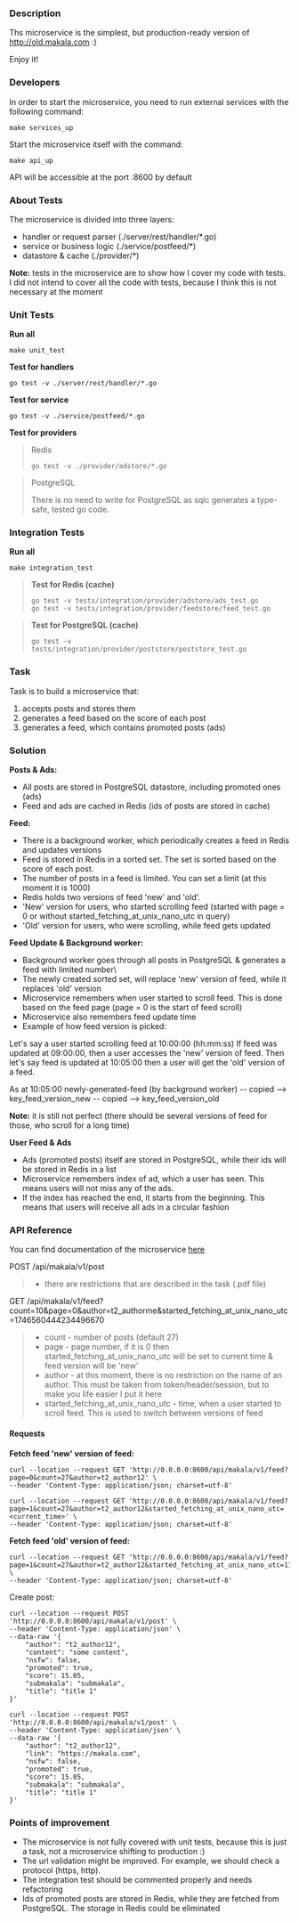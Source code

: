 ### Description
Ths microservice is the simplest, but production-ready version of http://old.makala.com :) 

Enjoy it!

### Developers
In order to start the microservice, you need to run external services with the following command:
```shell
make services_up
```
Start the microservice itself with the command:
```shell
make api_up
```
API will be accessible at the port :8600 by default

### About Tests
The microservice is divided into three layers:
* handler or request parser (./server/rest/handler/*.go)
* service or business logic (./service/postfeed/*)
* datastore & cache (./provider/*)

<b>Note:</b> tests in the microservice are to show how I cover my code with tests. 
I did not intend to cover all the code with tests, 
because I think this is not necessary at the moment

### Unit Tests
<b>Run all</b>
```shell
make unit_test
```

<b>Test for handlers</b>
```shell
go test -v ./server/rest/handler/*.go
```
<b>Test for service</b>
```shell
go test -v ./service/postfeed/*.go
```
<b>Test for providers</b>

> Redis
> 
> ```shell
> go test -v ./provider/adstore/*.go
> ```

> PostgreSQL
> 
> There is no need to write for PostgreSQL as sqlc generates a type-safe, tested go code.

### Integration Tests
<b>Run all</b>
```shell
make integration_test
```

> <b>Test for Redis (cache)</b>
> ```shell
> go test -v tests/integration/provider/adstore/ads_test.go	
> go test -v tests/integration/provider/feedstore/feed_test.go
> ```

> <b>Test for PostgreSQL (cache)</b>
> ```shell
> go test -v tests/integration/provider/poststore/poststore_test.go
> ```


### Task 
Task is to build a microservice that:
1. accepts posts and stores them
2. generates a feed based on the score of each post
3. generates a feed, which contains promoted posts (ads)

### Solution
<b>Posts & Ads:</b>
* All posts are stored in PostgreSQL datastore, including promoted ones (ads)
* Feed and ads are cached in Redis (ids of posts are stored in cache)

<b>Feed:</b>
* There is a background worker, which periodically creates a feed in Redis and
  updates versions
* Feed is stored in Redis in a sorted set. The set is sorted based on the score of each post.
* The number of posts in a feed is limited. 
You can set a limit (at this moment it is 1000)
* Redis holds two versions of feed 'new' and 'old'. 
* 'New' version for users, who started scrolling feed (started with page = 0 or without started_fetching_at_unix_nano_utc in query)
* 'Old' version for users, who were scrolling, while feed gets updated

<b>Feed Update & Background worker:</b>
* Background worker goes through all posts in PostgreSQL & generates a feed with limited number\
* The newly created sorted set, will replace 'new' version of feed, while it replaces 'old' version
* Microservice remembers when user started to scroll feed. This is done based on the feed page (page = 0 is the start of feed scroll)
* Microservice also remembers feed update time
* Example of how feed version is picked:

Let's say a user started scrolling feed at 10:00:00 (hh:mm:ss)
If feed was updated at 09:00:00, then a user accesses the 'new' version of feed.
Then let's say feed is updated at 10:05:00 then a user will get the 'old' version of a feed.

As at 10:05:00
newly-generated-feed (by background worker) -- copied --> key_feed_version_new -- copied --> key_feed_version_old

<b>Note:</b> it is still not perfect (there should be several versions of feed for those, who scroll for a long time)

<b>User Feed & Ads</b>
* Ads (promoted posts) itself are stored in PostgreSQL, while their ids will be stored in Redis in a list
* Microservice remembers index of ad, which a user has seen. This means users will not miss any of the ads.
* If the index has reached the end, it starts from the beginning. This means that users will receive all ads in a circular fashion


### API Reference
You can find documentation of the microservice [here](./docs)

POST /api/makala/v1/post
> * there are restrictions that are described in the task (.pdf file)

GET /api/makala/v1/feed?count=10&page=0&author=t2_authorme&started_fetching_at_unix_nano_utc=1746560444234496670
> * count - number of posts (default 27)
> * page - page number, if it is 0 then started_fetching_at_unix_nano_utc will be set to current time & feed version will be 'new'
> * author - at this moment, there is no restriction on the name of an author. This must be taken from token/header/session,
>  but to make you life easier I put it here
> * started_fetching_at_unix_nano_utc - time, when a user started to scroll feed. This is used to switch between versions of feed


#### Requests

<b>Fetch feed 'new' version of feed:</b>
```shell
curl --location --request GET 'http://0.0.0.0:8600/api/makala/v1/feed?page=0&count=27&author=t2_author12' \
--header 'Content-Type: application/json; charset=utf-8'
```
```shell
curl --location --request GET 'http://0.0.0.0:8600/api/makala/v1/feed?page=1&count=27&author=t2_author12&started_fetching_at_unix_nano_utc=<current_time>' \
--header 'Content-Type: application/json; charset=utf-8'
```

<b>Fetch feed 'old' version of feed:</b>
```shell
curl --location --request GET 'http://0.0.0.0:8600/api/makala/v1/feed?page=1&count=27&author=t2_author12&started_fetching_at_unix_nano_utc=1146674939827247437' \
--header 'Content-Type: application/json; charset=utf-8'
```

Create post:
```shell
curl --location --request POST 'http://0.0.0.0:8600/api/makala/v1/post' \
--header 'Content-Type: application/json' \
--data-raw '{
    "author": "t2_author12",
    "content": "some content",
    "nsfw": false,
    "promoted": true,
    "score": 15.05,
    "submakala": "submakala",
    "title": "title 1"
}'
```
```shell
curl --location --request POST 'http://0.0.0.0:8600/api/makala/v1/post' \
--header 'Content-Type: application/json' \
--data-raw '{
    "author": "t2_author12",
    "link": "https://makala.com",
    "nsfw": false,
    "promoted": true,
    "score": 15.05,
    "submakala": "submakala",
    "title": "title 1"
}'
```

### Points of improvement 
* The microservice is not fully covered with unit tests, 
because this is just a task, not a microservice shifting to production :)
* The url validation might be improved. For example, we should check a protocol (https, http).
* The integration test should be commented properly and needs refactoring
* Ids of promoted posts are stored in Redis, while they are fetched from PostgreSQL. 
The storage in Redis could be eliminated

